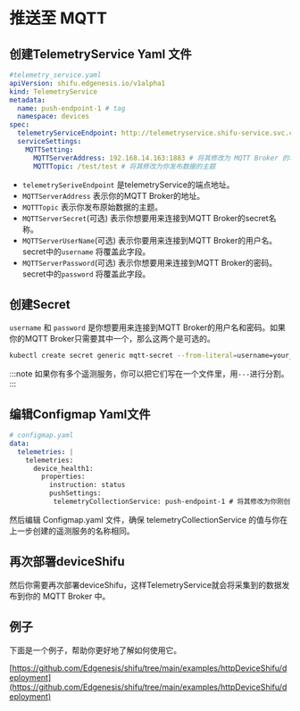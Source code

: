 # 推送至 MQTT

## 创建TelemetryService Yaml 文件
```yaml
#telemetry_service.yaml
apiVersion: shifu.edgenesis.io/v1alpha1
kind: TelemetryService
metadata:
  name: push-endpoint-1 # tag
  namespace: devices
spec:
  telemetryServiceEndpoint: http://telemetryservice.shifu-service.svc.cluster.local
  serviceSettings:
    MQTTSetting:
      MQTTServerAddress: 192.168.14.163:1883 # 将其修改为 MQTT Broker 的地址
      MQTTTopic: /test/test # 将其修改为你发布数据的主题
```

- `telemetrySeriveEndpoint` 是telemetryService的端点地址。
- `MQTTServerAddress` 表示你的MQTT Broker的地址。
- `MQTTTopic` 表示你发布原始数据的主题。
- `MQTTServerSecret`(可选) 表示你想要用来连接到MQTT Broker的secret名称。
- `MQTTServerUserName`(可选) 表示你要用来连接到MQTT Broker的用户名。secret中的`username` 将覆盖此字段。
- `MQTTServerPassword`(可选) 表示你想要用来连接到MQTT Broker的密码。secret中的`password` 将覆盖此字段。

## 创建Secret

`username` 和 `password` 是你想要用来连接到MQTT Broker的用户名和密码。如果你的MQTT Broker只需要其中一个，那么这两个是可选的。

```bash
kubectl create secret generic mqtt-secret --from-literal=username=your_username --from-literal=password=your_password -n devices
```

:::note
如果你有多个遥测服务，你可以把它们写在一个文件里，用`---`进行分割。
:::

## 编辑Configmap Yaml文件
```yaml
# configmap.yaml
data:
  telemetries: |
    telemetries:
      device_health1:
        properties:
          instruction: status
          pushSettings:
           telemetryCollectionService: push-endpoint-1 # 将其修改为你刚创建TelemetryService的名字(# tag)
```
然后编辑 Configmap.yaml 文件，确保 telemetryCollectionService 的值与你在上一步创建的遥测服务的名称相同。

## 再次部署deviceShifu

然后你需要再次部署deviceShifu，这样TelemetryService就会将采集到的数据发布到你的 MQTT Broker 中。

## 例子

下面是一个例子，帮助你更好地了解如何使用它。

[https://github.com/Edgenesis/shifu/tree/main/examples/httpDeviceShifu/deployment](https://github.com/Edgenesis/shifu/tree/main/examples/httpDeviceShifu/deployment)
